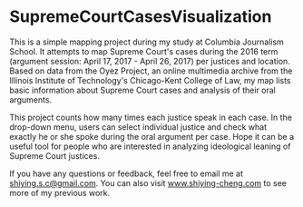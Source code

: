 # SupremeCourtCasesVisualization

This is a simple mapping project during my study at Columbia Journalism School. It attempts to map Supreme Court's cases during the 2016 term (argument session: April 17, 2017 - April 26, 2017) per justices and location. Based on data from the Oyez Project, an online multimedia archive from the Illinois Institute of Technology's Chicago-Kent College of Law, my map lists basic information about Supreme Court cases and analysis of their oral arguments.

This project counts how many times each justice speak in each case. In the drop-down menu, users can select individual justice and check what exactly he or she spoke during the oral argument per case. Hope it can be a useful tool for people who are interested in analyzing ideological leaning of Supreme Court justices.

If you have any questions or feedback, feel free to email me at shiying.s.c@gmail.com. You can also visit www.shiying-cheng.com to see more of my previous work.
